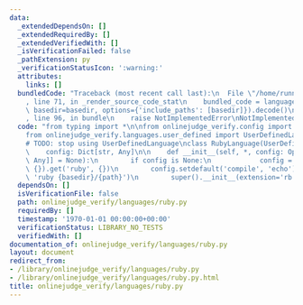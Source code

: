 ```yaml
---
data:
  _extendedDependsOn: []
  _extendedRequiredBy: []
  _extendedVerifiedWith: []
  _isVerificationFailed: false
  _pathExtension: py
  _verificationStatusIcon: ':warning:'
  attributes:
    links: []
  bundledCode: "Traceback (most recent call last):\n  File \"/home/runner/.local/lib/python3.10/site-packages/onlinejudge_verify/documentation/build.py\"\
    , line 71, in _render_source_code_stat\n    bundled_code = language.bundle(stat.path,\
    \ basedir=basedir, options={'include_paths': [basedir]}).decode()\n  File \"/home/runner/.local/lib/python3.10/site-packages/onlinejudge_verify/languages/python.py\"\
    , line 96, in bundle\n    raise NotImplementedError\nNotImplementedError\n"
  code: "from typing import *\n\nfrom onlinejudge_verify.config import get_config\n\
    from onlinejudge_verify.languages.user_defined import UserDefinedLanguage\n\n\n\
    # TODO: stop using UserDefinedLanguage\nclass RubyLanguage(UserDefinedLanguage):\n\
    \    config: Dict[str, Any]\n\n    def __init__(self, *, config: Optional[Dict[str,\
    \ Any]] = None):\n        if config is None:\n            config = get_config().get('languages',\
    \ {}).get('ruby', {})\n        config.setdefault('compile', 'echo')\n        config.setdefault('execute',\
    \ 'ruby {basedir}/{path}')\n        super().__init__(extension='rb', config=config)\n"
  dependsOn: []
  isVerificationFile: false
  path: onlinejudge_verify/languages/ruby.py
  requiredBy: []
  timestamp: '1970-01-01 00:00:00+00:00'
  verificationStatus: LIBRARY_NO_TESTS
  verifiedWith: []
documentation_of: onlinejudge_verify/languages/ruby.py
layout: document
redirect_from:
- /library/onlinejudge_verify/languages/ruby.py
- /library/onlinejudge_verify/languages/ruby.py.html
title: onlinejudge_verify/languages/ruby.py
---
```

